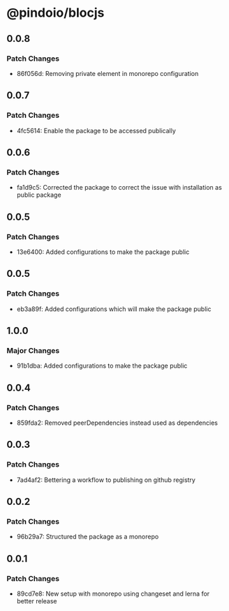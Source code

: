 # @pindoio/blocjs

## 0.0.8

### Patch Changes

- 86f056d: Removing private element in monorepo configuration

## 0.0.7

### Patch Changes

- 4fc5614: Enable the package to be accessed publically

## 0.0.6

### Patch Changes

- fa1d9c5: Corrected the package to correct the issue with installation as public package

## 0.0.5

### Patch Changes

- 13e6400: Added configurations to make the package public

## 0.0.5

### Patch Changes

- eb3a89f: Added configurations which will make the package public

## 1.0.0

### Major Changes

- 91b1dba: Added configurations to make the package public

## 0.0.4

### Patch Changes

- 859fda2: Removed peerDependencies instead used as dependencies

## 0.0.3

### Patch Changes

- 7ad4af2: Bettering a workflow to publishing on github registry

## 0.0.2

### Patch Changes

- 96b29a7: Structured the package as a monorepo

## 0.0.1

### Patch Changes

- 89cd7e8: New setup with monorepo using changeset and lerna for better release
